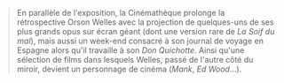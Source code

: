 > En parallèle de l'exposition, la Cinémathèque prolonge la rétrospective Orson Welles avec la projection de quelques-uns de ses plus grands opus sur écran géant (dont une version rare de _La Soif du mal_), mais aussi un week-end consacré à son journal de voyage en Espagne alors qu'il travaille à son _Don Quichotte_. Ainsi qu'une sélection de films dans lesquels Welles, passé de l'autre côté du miroir, devient un personnage de cinéma (_Mank_, _Ed Wood_...).
